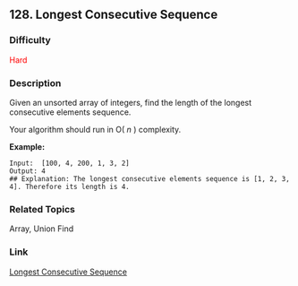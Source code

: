 ## 128. Longest Consecutive Sequence
### Difficulty

 <font color=red>Hard</font>

### Description

Given an unsorted array of integers, find the length of the longest
consecutive elements sequence.

Your algorithm should run in O( _n_ ) complexity.

**Example:**
            Input:  [100, 4, 200, 1, 3, 2]    Output: 4    ## Explanation: The longest consecutive elements sequence is [1, 2, 3, 4]. Therefore its length is 4.    


### Related Topics

Array, Union Find


### Link
[Longest Consecutive Sequence](https://leetcode.com/problems/longest-consecutive-sequence)
